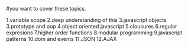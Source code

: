 #you want to cover these topics.

1.variable scope
2.deep understanding of this
3.javascript objects
3.prototype and oop
4.object oriented javascript
5.clousures
6.regular expresions
7.higher order functions
8.modular programming
9.javascript patterns
10.dom and events
11.JSON
12.AJAX
